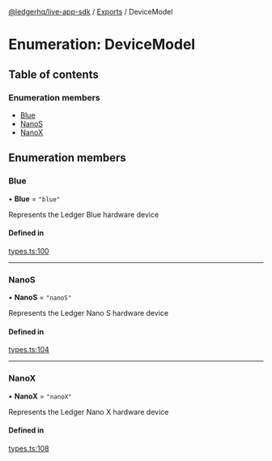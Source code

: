 [@ledgerhq/live-app-sdk](../README.md) / [Exports](../modules.md) / DeviceModel

# Enumeration: DeviceModel

## Table of contents

### Enumeration members

- [Blue](DeviceModel.md#blue)
- [NanoS](DeviceModel.md#nanos)
- [NanoX](DeviceModel.md#nanox)

## Enumeration members

### Blue

• **Blue** = `"blue"`

Represents the Ledger Blue hardware device

#### Defined in

[types.ts:100](https://github.com/LedgerHQ/live-app-sdk/blob/72b3e13/src/types.ts#L100)

___

### NanoS

• **NanoS** = `"nanoS"`

Represents the Ledger Nano S hardware device

#### Defined in

[types.ts:104](https://github.com/LedgerHQ/live-app-sdk/blob/72b3e13/src/types.ts#L104)

___

### NanoX

• **NanoX** = `"nanoX"`

Represents the Ledger Nano X hardware device

#### Defined in

[types.ts:108](https://github.com/LedgerHQ/live-app-sdk/blob/72b3e13/src/types.ts#L108)
